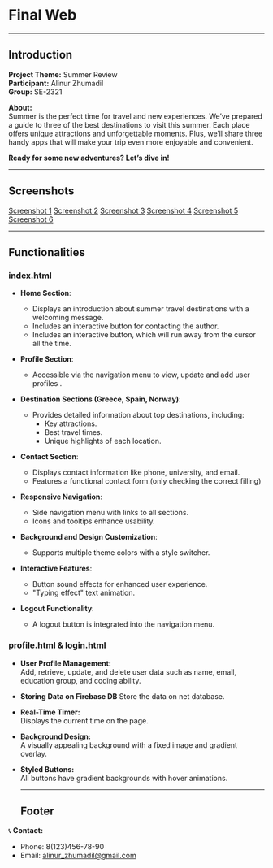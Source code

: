 # Final Web

---

## Introduction

**Project Theme:** Summer Review  
**Participant:** Alinur Zhumadil  
**Group:** SE-2321  

**About:**  
Summer is the perfect time for travel and new experiences. We’ve prepared a guide to three of the best destinations to visit this summer. Each place offers unique attractions and unforgettable moments. Plus, we’ll share three handy apps that will make your trip even more enjoyable and convenient.  

**Ready for some new adventures? Let’s dive in!**

---

## Screenshots

[Screenshot 1](IMG/home-1.png)
[Screenshot 2](IMG/home-2.png)
[Screenshot 3](IMG/home-3.png)
[Screenshot 4](IMG/home-4.png)
[Screenshot 5](IMG/login.png)
[Screenshot 6](IMG/profile.png)

---

## Functionalities
### index.html
- **Home Section**:
  - Displays an introduction about summer travel destinations with a welcoming message.
  - Includes an interactive button for contacting the author.
  - Includes an interactive button, which will run away from the cursor all the time.

- **Profile Section**:
  - Accessible via the navigation menu to view, update and add user profiles .

- **Destination Sections (Greece, Spain, Norway)**:
  - Provides detailed information about top destinations, including:
    - Key attractions.
    - Best travel times.
    - Unique highlights of each location.

- **Contact Section**:
  - Displays contact information like phone, university, and email.
  - Features a functional contact form.(only checking the correct filling)

- **Responsive Navigation**:
  - Side navigation menu with links to all sections.
  - Icons and tooltips enhance usability.

- **Background and Design Customization**:
  - Supports multiple theme colors with a style switcher.

- **Interactive Features**:
  - Button sound effects for enhanced user experience.
  - "Typing effect" text animation.

- **Logout Functionality**:
  - A logout button is integrated into the navigation menu.

### profile.html & login.html
- **User Profile Management:**  
  Add, retrieve, update, and delete user data such as name, email, education group, and coding ability.

- **Storing Data on Firebase DB**
  Store the data on net database.
  
- **Real-Time Timer:**  
  Displays the current time on the page.

- **Background Design:**  
  A visually appealing background with a fixed image and gradient overlay.

- **Styled Buttons:**  
  All buttons have gradient backgrounds with hover animations.

  ---

  ## Footer

📞 **Contact:**  
- Phone: 8(123)456-78-90  
- Email: alinur_zhumadil@gmail.com
